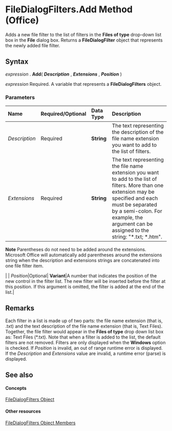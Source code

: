 
# FileDialogFilters.Add Method (Office)

Adds a new file filter to the list of filters in the  **Files of type** drop-down list box in the **File** dialog box. Returns a **FileDialogFilter** object that represents the newly added file filter.


## Syntax

 _expression_ . **Add**( **_Description_** , **_Extensions_** , **_Position_** )

 _expression_ Required. A variable that represents a **FileDialogFilters** object.


### Parameters



|**Name**|**Required/Optional**|**Data Type**|**Description**|
|:-----|:-----|:-----|:-----|
| _Description_|Required| **String**|The text representing the description of the file name extension you want to add to the list of filters.|
| _Extensions_|Required| **String**|The text representing the file name extension you want to add to the list of filters. More than one extension may be specified and each must be separated by a semi-colon. For example, the argument can be assigned to the string: "*.txt; *.htm".
 **Note**   Parentheses do not need to be added around the extensions. Microsoft Office will automatically add parentheses around the extensions string when the description and extensions strings are concatenated into one file filter item.

|
| _Position_|Optional| **Variant**|A number that indicates the position of the new control in the filter list. The new filter will be inserted before the filter at this position. If this argument is omitted, the filter is added at the end of the list.|

## Remarks

Each filter in a list is made up of two parts: the file name extension (that is, .txt) and the text description of the file name extension (that is, Text Files). Together, the file filter would appear in the  **Files of type** drop down list box as: Text Files (*.txt). Note that when a filter is added to the list, the default filters are not removed. Filters are only displayed when the **Windows** option is checked. If _Position_ is invalid, an out of range runtime error is displayed. If the _Description_ and _Extensions_ value are invalid, a runtime error (parse) is displayed.


## See also


#### Concepts


[FileDialogFilters Object](a74663cf-ad63-e41a-8d5e-e51e8a20c173.md)
#### Other resources


[FileDialogFilters Object Members](badd8f49-3f59-837f-ed20-a4a849910d4c.md)
